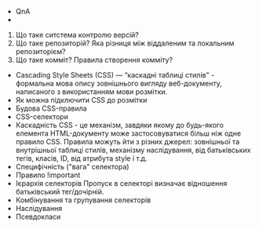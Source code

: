 - QnA
- 
1.  Що таке ситстема контролю версій?
2.  Що таке репозиторій? Яка різниця між віддаленим та локальним репозиторієм?
3.  Що таке комміт? Правила створення комміту?

- Cascading Style Sheets (CSS) — “каскадні таблиці стилів" - формальна мова
  опису зовнішнього вигляду веб-документу, написаного з використанням мови
  розмітки.
- Як можна підключити CSS до розмітки
- Будова CSS-правила
- CSS-селектори
- Каскадність CSS - це механізм, завдяки якому до будь-якого елемента
  HTML-документу може застосовуватися більш ніж одне правило CSS. Правила можуть
  йти з різних джерел: зовнішньої та внутрішньої таблиці стилів, механізму
  наслідування, від батьківських тегів, класів, ID, від атрибута style і т.д.
- Специфічність ("вага" селектора)
- Правило !important
- Ієрархія селекторів Пропуск в селекторі визначає відношення батьківський
  тег/дочірній.
- Комбінування та групування селекторів
- Наслідування
- Псевдокласи